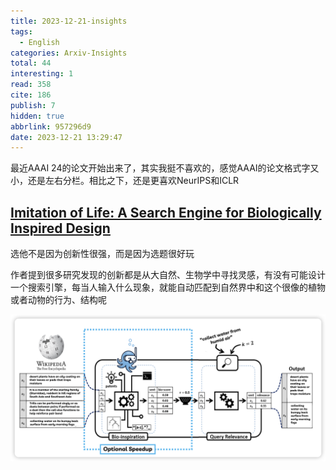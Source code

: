 ```yaml
---
title: 2023-12-21-insights
tags:
  - English
categories: Arxiv-Insights
total: 44
interesting: 1
read: 358
cite: 186
publish: 7
hidden: true
abbrlink: 957296d9
date: 2023-12-21 13:29:47
---
```


最近AAAI 24的论文开始出来了，其实我挺不喜欢的，感觉AAAI的论文格式字又小，还是左右分栏。相比之下，还是更喜欢NeurIPS和ICLR



## [Imitation of Life: A Search Engine for Biologically Inspired Design](https://arxiv.org/pdf/2312.12681.pdf)

选他不是因为创新性很强，而是因为选题很好玩

作者提到很多研究发现的创新都是从大自然、生物学中寻找灵感，有没有可能设计一个搜索引擎，每当人输入什么现象，就能自动匹配到自然界中和这个很像的植物或者动物的行为、结构呢

<img src="../../files/images/arxiv-insights/2023-12-18-12-22/bio-search.png">
